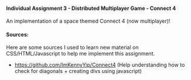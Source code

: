 #### Individual Assignment 3 - Distributed Multiplayer Game - Connect 4

An implementation of a space themed Connect 4 (now multiplayer)!

#### Sources:
Here are some sources I used to learn new material on CSS/HTML/Javascript to help me implement this assignment.

- https://github.com/ImKennyYip/Connect4 (Help understanding how to check for diagonals + creating divs using javascript)
